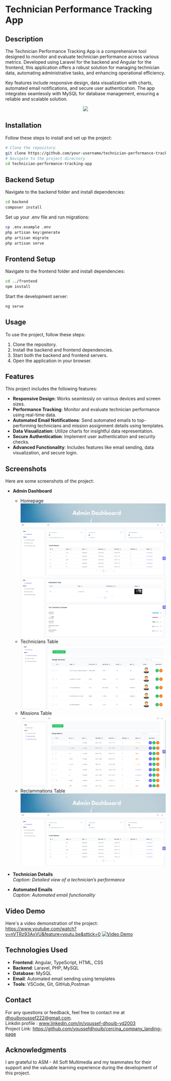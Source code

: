 # Technician Performance Tracking App

## Description

The Technician Performance Tracking App is a comprehensive tool designed to monitor and evaluate technician performance across various metrics. Developed using Laravel for the backend and Angular for the frontend, this application offers a robust solution for managing technician data, automating administrative tasks, and enhancing operational efficiency.

Key features include responsive design, data visualization with charts, automated email notifications, and secure user authentication. The app integrates seamlessly with MySQL for database management, ensuring a reliable and scalable solution.

<div align="center">
    <img src="https://skillicons.dev/icons?i=angular,laravel,mysql,typescript,php,html,css,git,vscode" />
</div>

## Installation

Follow these steps to install and set up the project:

```bash
# Clone the repository
git clone https://github.com/your-username/technician-performance-tracking-app.git
# Navigate to the project directory
cd technician-performance-tracking-app
```
## Backend Setup

Navigate to the backend folder and install dependencies:

```bash
cd backend
composer install
```
Set up your .env file and run migrations:
```bash
cp .env.example .env
php artisan key:generate
php artisan migrate
php artisan serve
```
## Frontend Setup

Navigate to the frontend folder and install dependencies:
```bash
cd ../frontend
npm install
```
Start the development server:
```bash
ng serve
```
## Usage

To use the project, follow these steps:

1. Clone the repository.
2. Install the backend and frontend dependencies.
3. Start both the backend and frontend servers.
4. Open the application in your browser.

## Features

This project includes the following features:

- **Responsive Design**: Works seamlessly on various devices and screen sizes.
- **Performance Tracking**: Monitor and evaluate technician performance using real-time data.
- **Automated Email Notifications**: Send automated emails to top-performing technicians and mission assignment details using templates.
- **Data Visualization**: Utilize charts for insightful data representation.
- **Secure Authentication**: Implement user authentication and security checks.
- **Advanced Functionality**: Includes features like email sending, data visualization, and secure login.

## Screenshots

Here are some screenshots of the project:
- **Admin Dashboard**  
  - Homepage
![Homepage Overview](backend/projectpics/admindash.png)
![](backend/projectpics/home2.png)
  - Technicians Table
![Features Section](backend/projectpics/techtable.png)
  - Missions Table
![Features Section](backend/projectpics/miss1.png)
  - Reclammations Table 
![Features Section](backend/projectpics/admindash.png)
  


- **Technician Details**  
  *Caption: Detailed view of a technician’s performance*

- **Automated Emails**  
  *Caption: Automated email functionality*

## Video Demo

Here's a video demonstration of the project:
https://www.youtube.com/watch?v=nVTRz93AxVU&feature=youtu.be&sttick=0
[![Video Demo](https://img.youtube.com/vi/25W8MoCT-VI/maxresdefault.jpg
)](https://www.youtube.com/watch?v=25W8MoCT-VI)


## Technologies Used

- **Frontend**: Angular, TypeScript, HTML, CSS
- **Backend**: Laravel, PHP, MySQL
- **Database**: MySQL
- **Email**: Automated email sending using templates
- **Tools**: VSCode, Git, GitHub,Postman

## Contact

For any questions or feedback, feel free to contact me at [dhouibyoussef222@gmail.com](mailto:dhouibyoussef222@gmail.com).<br>
Linkdin profile : www.linkedin.com/in/youssef-dhouib-yd2003 <br>
Project Link: https://github.com/youssefdhouib/cercina_company_landing-page


## Acknowledgments

I am grateful to ASM - All Soft Multimedia and my teammates for their support and the valuable learning experience during the development of this project.


